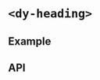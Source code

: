 # `<dy-heading>`

## Example

<gbp-example
  name="dy-heading"
  props='{"lv": 3}'
  html='Heading 3'
  src="https://jspm.dev/duoyun-ui/elements/heading"></gbp-example>

## API

<gbp-api src="/src/elements/heading.ts"></gbp-api>
